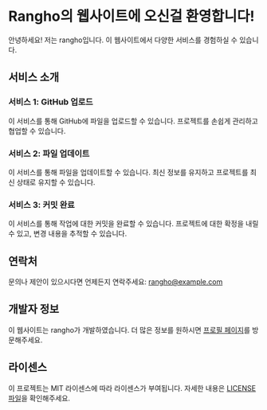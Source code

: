 # Rangho의 웹사이트에 오신걸 환영합니다!

안녕하세요! 저는 rangho입니다. 이 웹사이트에서 다양한 서비스를 경험하실 수 있습니다.

## 서비스 소개

### 서비스 1: GitHub 업로드
이 서비스를 통해 GitHub에 파일을 업로드할 수 있습니다. 프로젝트를 손쉽게 관리하고 협업할 수 있습니다.

### 서비스 2: 파일 업데이트
이 서비스를 통해 파일을 업데이트할 수 있습니다. 최신 정보를 유지하고 프로젝트를 최신 상태로 유지할 수 있습니다.

### 서비스 3: 커밋 완료
이 서비스를 통해 작업에 대한 커밋을 완료할 수 있습니다. 프로젝트에 대한 확정을 내릴 수 있고, 변경 내용을 추적할 수 있습니다.

## 연락처

문의나 제안이 있으시다면 언제든지 연락주세요: rangho@example.com

## 개발자 정보

이 웹사이트는 rangho가 개발하였습니다. 더 많은 정보를 원하시면 [프로필 페이지](https://httpsrangho.wordpress.com/)를 방문해주세요.

## 라이센스

이 프로젝트는 MIT 라이센스에 따라 라이센스가 부여됩니다. 자세한 내용은 [LICENSE 파일](LICENSE)을 확인해주세요.
